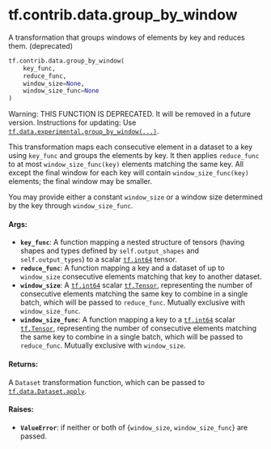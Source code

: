 <div itemscope itemtype="http://developers.google.com/ReferenceObject">
<meta itemprop="name" content="tf.contrib.data.group_by_window" />
<meta itemprop="path" content="Stable" />
</div>

# tf.contrib.data.group_by_window

A transformation that groups windows of elements by key and reduces them. (deprecated)

``` python
tf.contrib.data.group_by_window(
    key_func,
    reduce_func,
    window_size=None,
    window_size_func=None
)
```

<!-- Placeholder for "Used in" -->

Warning: THIS FUNCTION IS DEPRECATED. It will be removed in a future version.
Instructions for updating:
Use <a href="../../../tf/data/experimental/group_by_window.md"><code>tf.data.experimental.group_by_window(...)</code></a>.

This transformation maps each consecutive element in a dataset to a key
using `key_func` and groups the elements by key. It then applies
`reduce_func` to at most `window_size_func(key)` elements matching the same
key. All except the final window for each key will contain
`window_size_func(key)` elements; the final window may be smaller.

You may provide either a constant `window_size` or a window size determined by
the key through `window_size_func`.

#### Args:


* <b>`key_func`</b>: A function mapping a nested structure of tensors
  (having shapes and types defined by `self.output_shapes` and
  `self.output_types`) to a scalar <a href="../../../tf.md#int64"><code>tf.int64</code></a> tensor.
* <b>`reduce_func`</b>: A function mapping a key and a dataset of up to `window_size`
  consecutive elements matching that key to another dataset.
* <b>`window_size`</b>: A <a href="../../../tf.md#int64"><code>tf.int64</code></a> scalar <a href="../../../tf/Tensor.md"><code>tf.Tensor</code></a>, representing the number of
  consecutive elements matching the same key to combine in a single
  batch, which will be passed to `reduce_func`. Mutually exclusive with
  `window_size_func`.
* <b>`window_size_func`</b>: A function mapping a key to a <a href="../../../tf.md#int64"><code>tf.int64</code></a> scalar
  <a href="../../../tf/Tensor.md"><code>tf.Tensor</code></a>, representing the number of consecutive elements matching
  the same key to combine in a single batch, which will be passed to
  `reduce_func`. Mutually exclusive with `window_size`.


#### Returns:

A `Dataset` transformation function, which can be passed to
<a href="../../../tf/data/Dataset.md#apply"><code>tf.data.Dataset.apply</code></a>.



#### Raises:


* <b>`ValueError`</b>: if neither or both of {`window_size`, `window_size_func`} are
  passed.